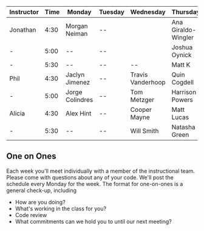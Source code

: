 | Instructor | Time | Monday | Tuesday | Wednesday | Thursday | Friday |
|---|---|---|---|---|---|---|
| Jonathan |4:30|Morgan Neiman|--|  |  Ana Giraldo-Wingler|Jimmy Davis|
|-|5:00|--|--|| Joshua Oynick |James Rothpearl|
|-|5:30|--|--|--|Matt K|
|Phil| 4:30|Jaclyn Jimenez |-- | Travis Vanderhoop |Quin Cogdell|Amy Ruan|
|-|5:00| Jorge Colindres | -- | Tom Metzger | Harrison Powers | Enoch Riese |
|Alicia|4:30|Alex Hint| -- | Cooper Mayne |Matt Lucas| Katherine Santiago |
|-|5:30|--|--| Will Smith |Natasha Green|Edward Shin |

## One on Ones
Each week you'll meet individually with a member of the instructional team.  Please come with questions about any of your code. We'll post the schedule every Monday for the week.  The format for one-on-ones is a general check-up, including

- How are you doing?
- What's working in the class for you?
- Code review
- What commitments can we hold you to until our next meeting?

